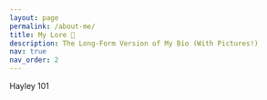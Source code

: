 ```yaml
---
layout: page
permalink: /about-me/
title: My Lore 📜
description: The Long-Form Version of My Bio (With Pictures!)
nav: true
nav_order: 2
---
```


Hayley 101 
